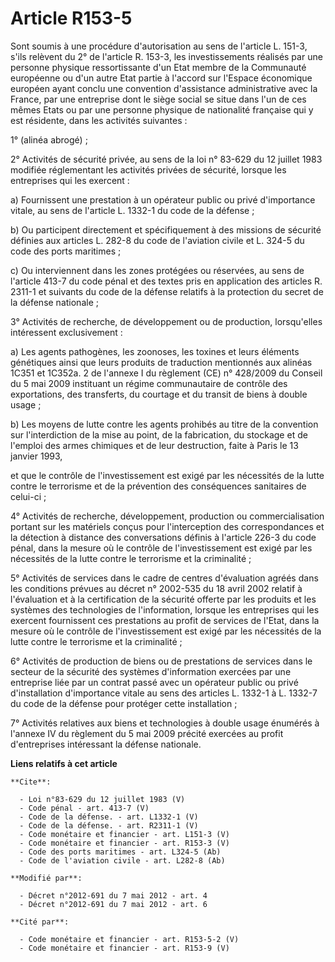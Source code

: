 # Article R153-5

Sont soumis à une procédure d'autorisation au sens de l'article L. 151-3, s'ils relèvent du 2° de l'article R. 153-3, les
investissements réalisés par une personne physique ressortissante d'un Etat membre de la Communauté européenne ou d'un autre
Etat partie à l'accord sur l'Espace économique européen ayant conclu une convention d'assistance administrative avec la
France, par une entreprise dont le siège social se situe dans l'un de ces mêmes Etats ou par une personne physique de
nationalité française qui y est résidente, dans les activités suivantes : 

1° (alinéa abrogé) ; 

2° Activités de sécurité privée, au sens de la loi n° 83-629 du 12 juillet 1983 modifiée réglementant les activités privées
de sécurité, lorsque les entreprises qui les exercent : 

a) Fournissent une prestation à un opérateur public ou privé d'importance vitale, au sens de l'article L. 1332-1 du code de
la défense ; 

b) Ou participent directement et spécifiquement à des missions de sécurité définies aux articles L. 282-8 du code de
l'aviation civile et L. 324-5 du code des ports maritimes ; 

c) Ou interviennent dans les zones protégées ou réservées, au sens de l'article 413-7 du code pénal et des textes pris en
application des articles R. 2311-1 et suivants du code de la défense relatifs à la protection du secret de la défense
nationale ; 

3° Activités de recherche, de développement ou de production, lorsqu'elles intéressent exclusivement : 

a) Les agents pathogènes, les zoonoses, les toxines et leurs éléments génétiques ainsi que leurs produits de traduction
mentionnés aux alinéas 1C351 et 1C352a. 2 de l'annexe I du règlement (CE) n° 428/2009 du Conseil du 5 mai 2009 instituant un
régime communautaire de contrôle des exportations, des transferts, du courtage et du transit de biens à double usage ; 

b) Les moyens de lutte contre les agents prohibés au titre de la convention sur l'interdiction de la mise au point, de la
fabrication, du stockage et de l'emploi des armes chimiques et de leur destruction, faite à Paris le 13 janvier 1993, 

et que le contrôle de l'investissement est exigé par les nécessités de la lutte contre le terrorisme et de la prévention des
conséquences sanitaires de celui-ci ; 

4° Activités de recherche, développement, production ou commercialisation portant sur les matériels conçus pour
l'interception des correspondances et la détection à distance des conversations définis à l'article 226-3 du code pénal, dans
la mesure où le contrôle de l'investissement est exigé par les nécessités de la lutte contre le terrorisme et la
criminalité ; 

5° Activités de services dans le cadre de centres d'évaluation agréés dans les conditions prévues au décret n° 2002-535 du 18
avril 2002 relatif à l'évaluation et à la certification de la sécurité offerte par les produits et les systèmes des
technologies de l'information, lorsque les entreprises qui les exercent fournissent ces prestations au profit de services de
l'Etat, dans la mesure où le contrôle de l'investissement est exigé par les nécessités de la lutte contre le terrorisme et la
criminalité ; 

6° Activités de production de biens ou de prestations de services dans le secteur de la sécurité des systèmes d'information
exercées par une entreprise liée par un contrat passé avec un opérateur public ou privé d'installation d'importance vitale au
sens des articles L. 1332-1 à L. 1332-7 du code de la défense pour protéger cette installation ; 

7° Activités relatives aux biens et technologies à double usage énumérés à l'annexe IV du règlement du 5 mai 2009 précité
exercées au profit d'entreprises intéressant la défense nationale.

**Liens relatifs à cet article**

	**Cite**:

	  - Loi n°83-629 du 12 juillet 1983 (V)
	  - Code pénal - art. 413-7 (V)
	  - Code de la défense. - art. L1332-1 (V)
	  - Code de la défense. - art. R2311-1 (V)
	  - Code monétaire et financier - art. L151-3 (V)
	  - Code monétaire et financier - art. R153-3 (V)
	  - Code des ports maritimes - art. L324-5 (Ab)
	  - Code de l'aviation civile - art. L282-8 (Ab)

	**Modifié par**:

	  - Décret n°2012-691 du 7 mai 2012 - art. 4
	  - Décret n°2012-691 du 7 mai 2012 - art. 6

	**Cité par**:

	  - Code monétaire et financier - art. R153-5-2 (V)
	  - Code monétaire et financier - art. R153-9 (V)
